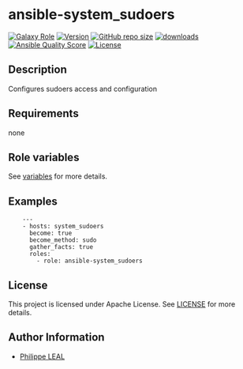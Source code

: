 # ansible-system_sudoers

[![Galaxy Role](https://img.shields.io/badge/galaxy-system_sudoers-purple?style=flat)](https://galaxy.ansible.com/lotusnoir/system_sudoers)
[![Version](https://img.shields.io/github/release/lotusnoir/ansible-system_sudoers.svg)](https://github.com/lotusnoir/ansible-system_sudoers/releases/latest)
[![GitHub repo size](https://img.shields.io/github/repo-size/lotusnoir/ansible-system_sudoers?color=orange&style=flat)](https://galaxy.ansible.com/lotusnoir/system_sudoers)
[![downloads](https://img.shields.io/ansible/role/d/)](https://galaxy.ansible.com/lotusnoir/system_sudoers)
[![Ansible Quality Score](https://img.shields.io/ansible/quality/)](https://galaxy.ansible.com/lotusnoir/system_sudoers)
[![License](https://img.shields.io/badge/license-Apache--2.0-brightgreen?style=flat)](https://opensource.org/licenses/Apache-2.0)

## Description

Configures sudoers access and configuration
## Requirements

none

## Role variables

See [variables](/defaults/main.yml) for more details.

## Examples

        ---
        - hosts: system_sudoers
          become: true
          become_method: sudo
          gather_facts: true
          roles:
            - role: ansible-system_sudoers


## License

This project is licensed under Apache License. See [LICENSE](/LICENSE) for more details.

## Author Information

- [Philippe LEAL](https://github.com/lotusnoir)
